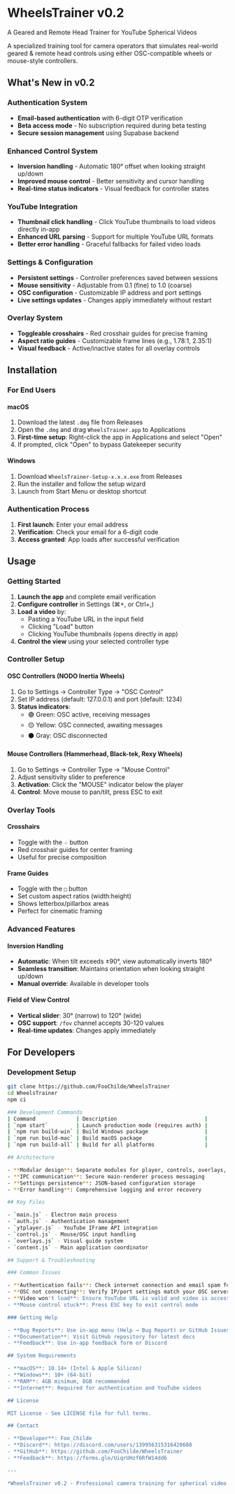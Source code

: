 # WheelsTrainer v0.2

A Geared and Remote Head Trainer for YouTube Spherical Videos

A specialized training tool for camera operators that simulates real-world geared & remote head controls using either OSC-compatible wheels or mouse-style controllers.

## What's New in v0.2

### Authentication System
- **Email-based authentication** with 6-digit OTP verification
- **Beta access mode** - No subscription required during beta testing
- **Secure session management** using Supabase backend

### Enhanced Control System
- **Inversion handling** - Automatic 180° offset when looking straight up/down
- **Improved mouse control** - Better sensitivity and cursor handling
- **Real-time status indicators** - Visual feedback for controller states

### YouTube Integration
- **Thumbnail click handling** - Click YouTube thumbnails to load videos directly in-app
- **Enhanced URL parsing** - Support for multiple YouTube URL formats
- **Better error handling** - Graceful fallbacks for failed video loads

### Settings & Configuration
- **Persistent settings** - Controller preferences saved between sessions
- **Mouse sensitivity** - Adjustable from 0.1 (fine) to 1.0 (coarse)
- **OSC configuration** - Customizable IP address and port settings
- **Live settings updates** - Changes apply immediately without restart

### Overlay System
- **Toggleable crosshairs** - Red crosshair guides for precise framing
- **Aspect ratio guides** - Customizable frame lines (e.g., 1.78:1, 2.35:1)
- **Visual feedback** - Active/inactive states for all overlay controls

## Installation

### For End Users

#### macOS
1. Download the latest `.dmg` file from Releases
2. Open the `.dmg` and drag `WheelsTrainer.app` to Applications
3. **First-time setup**: Right-click the app in Applications and select "Open"
4. If prompted, click "Open" to bypass Gatekeeper security

#### Windows
1. Download `WheelsTrainer-Setup-x.x.x.exe` from Releases
2. Run the installer and follow the setup wizard
3. Launch from Start Menu or desktop shortcut

### Authentication Process
1. **First launch**: Enter your email address
2. **Verification**: Check your email for a 6-digit code
3. **Access granted**: App loads after successful verification

## Usage

### Getting Started
1. **Launch the app** and complete email verification
2. **Configure controller** in Settings (⌘+, or Ctrl+,)
3. **Load a video** by:
   - Pasting a YouTube URL in the input field
   - Clicking "Load" button
   - Clicking YouTube thumbnails (opens directly in app)
4. **Control the view** using your selected controller type

### Controller Setup

#### OSC Controllers (NODO Inertia Wheels)
1. Go to Settings → Controller Type → "OSC Control"
2. Set IP address (default: 127.0.0.1) and port (default: 1234)
3. **Status indicators**:
   - 🟢 Green: OSC active, receiving messages
   - 🟡 Yellow: OSC connected, awaiting messages  
   - ⚫ Gray: OSC disconnected

#### Mouse Controllers (Hammerhead, Black-tek, Rexy Wheels)
1. Go to Settings → Controller Type → "Mouse Control"
2. Adjust sensitivity slider to preference
3. **Activation**: Click the "MOUSE" indicator below the player
4. **Control**: Move mouse to pan/tilt, press ESC to exit

### Overlay Tools

#### Crosshairs
- Toggle with the `🞡` button
- Red crosshair guides for center framing
- Useful for precise composition

#### Frame Guides  
- Toggle with the `□` button
- Set custom aspect ratios (width:height)
- Shows letterbox/pillarbox areas
- Perfect for cinematic framing

### Advanced Features

#### Inversion Handling
- **Automatic**: When tilt exceeds ±90°, view automatically inverts 180°
- **Seamless transition**: Maintains orientation when looking straight up/down
- **Manual override**: Available in developer tools

#### Field of View Control
- **Vertical slider**: 30° (narrow) to 120° (wide)
- **OSC support**: `/fov` channel accepts 30-120 values
- **Real-time updates**: Changes apply immediately

## For Developers

### Development Setup
```bash
git clone https://github.com/FooChilde/WheelsTrainer
cd WheelsTrainer
npm ci

### Development Commands
| Command             | Description                            |
| `npm start`         | Launch production mode (requires auth) |
| `npm run build-win` | Build Windows package                  |
| `npm run build-mac` | Build macOS package                    |
| `npm run build-all` | Build for all platforms                |

## Architecture

- **Modular design**: Separate modules for player, controls, overlays, content
- **IPC communication**: Secure main-renderer process messaging  
- **Settings persistence**: JSON-based configuration storage
- **Error handling**: Comprehensive logging and error recovery

## Key Files

- `main.js` - Electron main process
- `auth.js` - Authentication management
- `ytplayer.js` - YouTube IFrame API integration
- `control.js` - Mouse/OSC input handling
- `overlays.js` - Visual guide system
- `content.js` - Main application coordinator

## Support & Troubleshooting

### Common Issues

- **Authentication fails**: Check internet connection and email spam folder
- **OSC not connecting**: Verify IP/port settings match your OSC server
- **Video won't load**: Ensure YouTube URL is valid and video is accessible
- **Mouse control stuck**: Press ESC key to exit control mode

### Getting Help

- **Bug Reports**: Use in-app menu (Help → Bug Report) or GitHub Issues
- **Documentation**: Visit GitHub repository for latest docs
- **Feedback**: Use in-app feedback form or Discord

## System Requirements

- **macOS**: 10.14+ (Intel & Apple Silicon)
- **Windows**: 10+ (64-bit)
- **RAM**: 4GB minimum, 8GB recommended
- **Internet**: Required for authentication and YouTube videos

## License

MIT License - See LICENSE file for full terms.

## Contact

- **Developer**: Foo_Childe
- **Discord**: https://discord.com/users/139956315316420608
- **GitHub**: https://github.com/FooChilde/WheelsTrainer
- **Feedback**: https://forms.gle/UiqrUHzf6RfW14dd6

---

*WheelsTrainer v0.2 - Professional camera training for spherical video environments*
